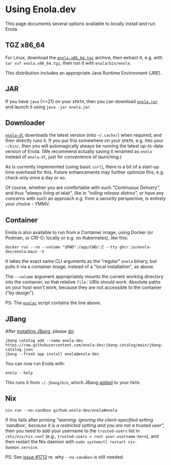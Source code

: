<!--
    SPDX-License-Identifier: Apache-2.0

    Copyright 2023-2025 The Enola <https://enola.dev> Authors

    Licensed under the Apache License, Version 2.0 (the "License");
    you may not use this file except in compliance with the License.
    You may obtain a copy of the License at

        https://www.apache.org/licenses/LICENSE-2.0

    Unless required by applicable law or agreed to in writing, software
    distributed under the License is distributed on an "AS IS" BASIS,
    WITHOUT WARRANTIES OR CONDITIONS OF ANY KIND, either express or implied.
    See the License for the specific language governing permissions and
    limitations under the License.
-->

# Using Enola.dev

<!--The following chapters demonstrate different usage scenarios with recorded demos.-->

This page documents several options available to locally install and run Enola.

## TGZ x86_64

For Linux, download the [`enola.x86_64.tgz`](../download/latest/enola.x86_64.tgz)
archive, then extract it, e.g. with `tar xvf enola.x86_64.tgz`, then run it with
`enola/bin/enola`.

This distribution includes an appropriate Java Runtime Environment (JRE).

## JAR

If you have `java` (>=21) on your `$PATH`, then you can download
[`enola.jar`](../download/latest/enola.jar) and launch it using
`java -jar enola.jar`.

## Downloader

[`enola-dl`](../download/latest/enola-dl) downloads the latest version (into
`~/.cache/`) when required, and then directly runs it. If you put this somewhere on
your `$PATH`, e.g. into your `~/bin/`, then you will automagically always be running
the latest up-to-date version of Enola. (We recommend actually saving it renamed as
`enola` instead of `enola-dl`, just for convenience of launching.)

As is currently implemented (using basic `curl`), there is a bit of a start-up time
overhead for this. Future enhancements may further optimize this; e.g. check only
once a day or so.

Of course, whether you are comfortable with such _"Continuous Delivery",_ and thus
_"always living at `HEAD`",_ like in _"rolling release distros",_ or have any concerns
with such an approach e.g. from a security perspective, is entirely your choice - YMMV.

## Container

Enola is also available to run from a Container image,
using Docker (or Podman, or CRI-O; locally or e.g. on Kubernetes), like this:

    docker run --rm --volume "$PWD":/app/CWD/:Z --tty ghcr.io/enola-dev/enola:main -V

It takes the exact same CLI arguments as the "regular" `enola` binary, but pulls it
via a container image, instead of a "local installation", as above.

The `--volume` argument appropriately mounts the current working directory into the container, so that relative `file:` URIs should work. Absolute paths on your host won't work, because they are not accessible to the container ("by design").

PS: The [`enolac`](../download/latest/enolac) script contains the line above.

## JBang

After [installing JBang](https://www.jbang.dev/download/), please [do](https://github.com/enola-dev/enola/issues/1641):

    jbang catalog add --name enola-dev https://raw.githubusercontent.com/enola-dev/jbang-catalog/main/jbang-catalog.json
    jbang --fresh app install enola@enola-dev

You can now run Enola with:

    enola --help

This runs it from `~/.jbang/bin`, which JBang [added](https://github.com/jbangdev/jbang/issues/2189) to your `PATH`.

<!-- TODO Make this work... it doesn't quite, yet:
    enola server --chatPort=7070 --lm="google://?model=gemini-2.5-flash" --http-scheme --agents=https://raw.githubusercontent.com/enola-dev/enola/refs/heads/main/test/agents/chef-optimist.agent.yaml
-->

## Nix

    nix run --no-sandbox github:enola-dev/enola#enola

If this fails after printing _"warning: ignoring the client-specified setting 'sandbox', because it is a restricted setting and you are not a trusted user",_ then you need to add your username to the `trusted-users` list in `/etc/nix/nix.conf` (e.g., `trusted-users = root your-username-here`), and then restart the Nix daemon with `sudo systemctl restart nix-daemon.service`.

PS: See [issue #1713](https://github.com/enola-dev/enola/issues/1713) re. why `--no-sandbox` is still needed.
